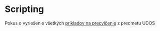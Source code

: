 # Scripting
Pokus o vyriešenie všetkých [príkladov na precvičenie](pdfs/priklady_na_precvicenie.pdf) z predmetu UDOS  
